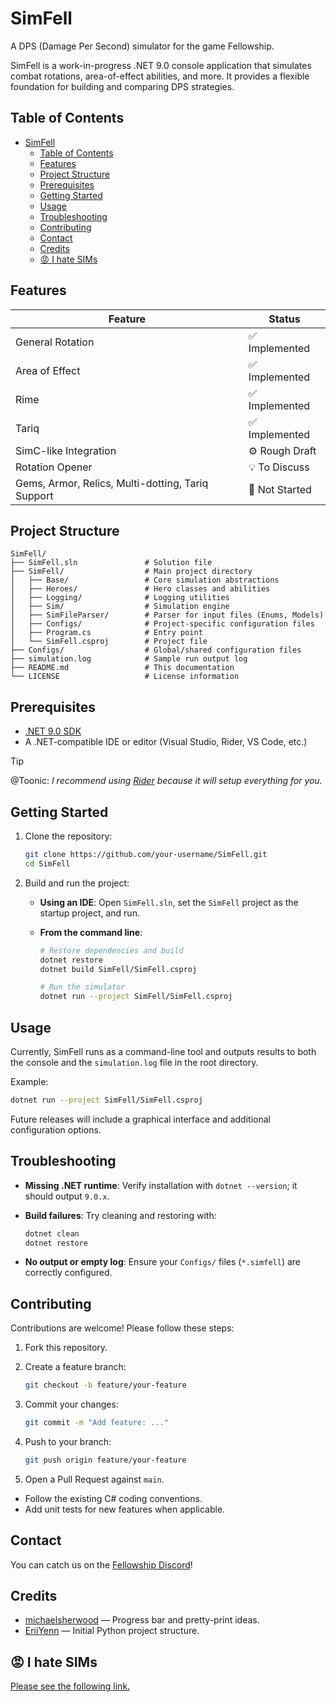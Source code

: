 # SimFell

A DPS (Damage Per Second) simulator for the game Fellowship.

SimFell is a work-in-progress .NET 9.0 console application that simulates combat rotations, area-of-effect abilities, and more. It provides a flexible foundation for building and comparing DPS strategies.

## Table of Contents

- [SimFell](#simfell)
  - [Table of Contents](#table-of-contents)
  - [Features](#features)
  - [Project Structure](#project-structure)
  - [Prerequisites](#prerequisites)
  - [Getting Started](#getting-started)
  - [Usage](#usage)
  - [Troubleshooting](#troubleshooting)
  - [Contributing](#contributing)
  - [Contact](#contact)
  - [Credits](#credits)
  - [😡 I hate SIMs](#-i-hate-sims)

## Features

| Feature                                           | Status        |
| ------------------------------------------------- | ------------- |
| General Rotation                                  | ✅ Implemented |
| Area of Effect                                    | ✅ Implemented |
| Rime                                              | ✅ Implemented |
| Tariq                                             | ✅ Implemented |
| SimC-like Integration                             | ⚙️ Rough Draft |
| Rotation Opener                                   | 💡 To Discuss  |
| Gems, Armor, Relics, Multi-dotting, Tariq Support | 🚧 Not Started |

## Project Structure

```text
SimFell/
├── SimFell.sln               # Solution file
├── SimFell/                  # Main project directory
│   ├── Base/                 # Core simulation abstractions
│   ├── Heroes/               # Hero classes and abilities
│   ├── Logging/              # Logging utilities
│   ├── Sim/                  # Simulation engine
│   ├── SimFileParser/        # Parser for input files (Enums, Models)
│   ├── Configs/              # Project-specific configuration files
│   ├── Program.cs            # Entry point
│   └── SimFell.csproj        # Project file
├── Configs/                  # Global/shared configuration files
├── simulation.log            # Sample run output log
├── README.md                 # This documentation
└── LICENSE                   # License information
```

## Prerequisites

- [.NET 9.0 SDK](https://dotnet.microsoft.com/download/dotnet/9.0)
- A .NET-compatible IDE or editor (Visual Studio, Rider, VS Code, etc.)

> [!TIP]
> @Toonic: _I recommend using [Rider](https://www.jetbrains.com/rider/) because it will setup everything for you._

## Getting Started

1. Clone the repository:

   ```bash
   git clone https://github.com/your-username/SimFell.git
   cd SimFell
   ```

2. Build and run the project:

   - **Using an IDE**: Open `SimFell.sln`, set the `SimFell` project as the startup project, and run.

   - **From the command line**:

     ```bash
     # Restore dependencies and build
     dotnet restore
     dotnet build SimFell/SimFell.csproj

     # Run the simulator
     dotnet run --project SimFell/SimFell.csproj
     ```

## Usage

Currently, SimFell runs as a command-line tool and outputs results to both the console and the `simulation.log` file in the root directory.

Example:

```bash
dotnet run --project SimFell/SimFell.csproj
```

Future releases will include a graphical interface and additional configuration options.

## Troubleshooting

- **Missing .NET runtime**: Verify installation with `dotnet --version`; it should output `9.0.x`.
- **Build failures**: Try cleaning and restoring with:

  ```bash
  dotnet clean
  dotnet restore
  ```

- **No output or empty log**: Ensure your `Configs/` files (`*.simfell`) are correctly configured.

## Contributing

Contributions are welcome! Please follow these steps:

1. Fork this repository.
2. Create a feature branch:

   ```bash
   git checkout -b feature/your-feature
   ```

3. Commit your changes:

   ```bash
   git commit -m "Add feature: ..."
   ```

4. Push to your branch:

   ```bash
   git push origin feature/your-feature
   ```

5. Open a Pull Request against `main`.

- Follow the existing C# coding conventions.
- Add unit tests for new features when applicable.

## Contact

You can catch us on the [Fellowship Discord](https://discord.gg/fellowship)!

## Credits

- [michaelsherwood](https://github.com/michaelsherwood) — Progress bar and pretty-print ideas.
- [EriiYenn](https://github.com/EriiYenn) — Initial Python project structure.

## 😡 I hate SIMs

[Please see the following link.](https://github.com/simulationcraft/simc/wiki/PremedititatedProvocation)

